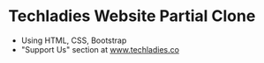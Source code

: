 # Techladies Website Partial Clone

- Using HTML, CSS, Bootstrap
- "Support Us" section at www.techladies.co